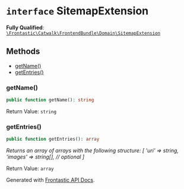 # `interface`  SitemapExtension

**Fully Qualified**: [`\Frontastic\Catwalk\FrontendBundle\Domain\SitemapExtension`](../../../../src/php/FrontendBundle/Domain/SitemapExtension.php)

## Methods

* [getName()](#getname)
* [getEntries()](#getentries)

### getName()

```php
public function getName(): string
```

Return Value: `string`

### getEntries()

```php
public function getEntries(): array
```

*Returns an array of arrays with the following structure:
  [
    'uri' => string,
    'images' => string[], // optional
  ]*

Return Value: `array`

Generated with [Frontastic API Docs](https://github.com/FrontasticGmbH/apidocs).
